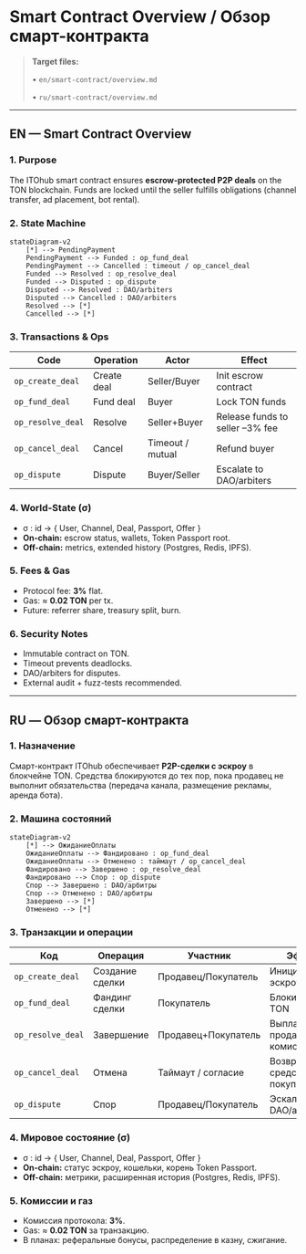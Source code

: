 # Smart Contract Overview / Обзор смарт-контракта

> **Target files:**
>
> • `en/smart-contract/overview.md`
>
> • `ru/smart-contract/overview.md`

---

## EN — Smart Contract Overview

### 1. Purpose

The ITOhub smart contract ensures **escrow-protected P2P deals** on the TON blockchain. Funds are locked until the seller fulfills obligations (channel transfer, ad placement, bot rental).

### 2. State Machine

```mermaid
stateDiagram-v2
    [*] --> PendingPayment
    PendingPayment --> Funded : op_fund_deal
    PendingPayment --> Cancelled : timeout / op_cancel_deal
    Funded --> Resolved : op_resolve_deal
    Funded --> Disputed : op_dispute
    Disputed --> Resolved : DAO/arbiters
    Disputed --> Cancelled : DAO/arbiters
    Resolved --> [*]
    Cancelled --> [*]
```

### 3. Transactions & Ops

| Code              | Operation   | Actor            | Effect                          |
| ----------------- | ----------- | ---------------- | ------------------------------- |
| `op_create_deal`  | Create deal | Seller/Buyer     | Init escrow contract            |
| `op_fund_deal`    | Fund deal   | Buyer            | Lock TON funds                  |
| `op_resolve_deal` | Resolve     | Seller+Buyer     | Release funds to seller –3% fee |
| `op_cancel_deal`  | Cancel      | Timeout / mutual | Refund buyer                    |
| `op_dispute`      | Dispute     | Buyer/Seller     | Escalate to DAO/arbiters        |

### 4. World-State (σ)

* σ : id → { User, Channel, Deal, Passport, Offer }
* **On-chain:** escrow status, wallets, Token Passport root.
* **Off-chain:** metrics, extended history (Postgres, Redis, IPFS).

### 5. Fees & Gas

* Protocol fee: **3%** flat.
* Gas: ≈ **0.02 TON** per tx.
* Future: referrer share, treasury split, burn.

### 6. Security Notes

* Immutable contract on TON.
* Timeout prevents deadlocks.
* DAO/arbiters for disputes.
* External audit + fuzz-tests recommended.

---

## RU — Обзор смарт-контракта

### 1. Назначение

Смарт-контракт ITOhub обеспечивает **P2P-сделки с эскроу** в блокчейне TON. Средства блокируются до тех пор, пока продавец не выполнит обязательства (передача канала, размещение рекламы, аренда бота).

### 2. Машина состояний

```mermaid
stateDiagram-v2
    [*] --> ОжиданиеОплаты
    ОжиданиеОплаты --> Фандировано : op_fund_deal
    ОжиданиеОплаты --> Отменено : таймаут / op_cancel_deal
    Фандировано --> Завершено : op_resolve_deal
    Фандировано --> Спор : op_dispute
    Спор --> Завершено : DAO/арбитры
    Спор --> Отменено : DAO/арбитры
    Завершено --> [*]
    Отменено --> [*]
```

### 3. Транзакции и операции

| Код               | Операция        | Участник            | Эффект                        |
| ----------------- | --------------- | ------------------- | ----------------------------- |
| `op_create_deal`  | Создание сделки | Продавец/Покупатель | Инициализация эскроу          |
| `op_fund_deal`    | Фандинг сделки  | Покупатель          | Блокировка TON                |
| `op_resolve_deal` | Завершение      | Продавец+Покупатель | Выплата продавцу –3% комиссии |
| `op_cancel_deal`  | Отмена          | Таймаут / согласие  | Возврат средств покупателю    |
| `op_dispute`      | Спор            | Продавец/Покупатель | Эскалация в DAO/арбитраж      |

### 4. Мировое состояние (σ)

* σ : id → { User, Channel, Deal, Passport, Offer }
* **On-chain:** статус эскроу, кошельки, корень Token Passport.
* **Off-chain:** метрики, расширенная история (Postgres, Redis, IPFS).

### 5. Комиссии и газ

* Комиссия протокола: **3%**.
* Gas: ≈ **0.02 TON** за транзакцию.
* В планах: реферальные бонусы, распределение в казну, сжигание.
